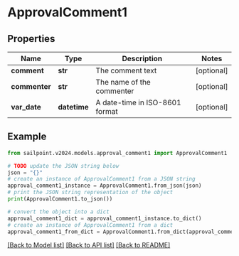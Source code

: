 # ApprovalComment1


## Properties

Name | Type | Description | Notes
------------ | ------------- | ------------- | -------------
**comment** | **str** | The comment text | [optional] 
**commenter** | **str** | The name of the commenter | [optional] 
**var_date** | **datetime** | A date-time in ISO-8601 format | [optional] 

## Example

```python
from sailpoint.v2024.models.approval_comment1 import ApprovalComment1

# TODO update the JSON string below
json = "{}"
# create an instance of ApprovalComment1 from a JSON string
approval_comment1_instance = ApprovalComment1.from_json(json)
# print the JSON string representation of the object
print(ApprovalComment1.to_json())

# convert the object into a dict
approval_comment1_dict = approval_comment1_instance.to_dict()
# create an instance of ApprovalComment1 from a dict
approval_comment1_from_dict = ApprovalComment1.from_dict(approval_comment1_dict)
```
[[Back to Model list]](../README.md#documentation-for-models) [[Back to API list]](../README.md#documentation-for-api-endpoints) [[Back to README]](../README.md)


